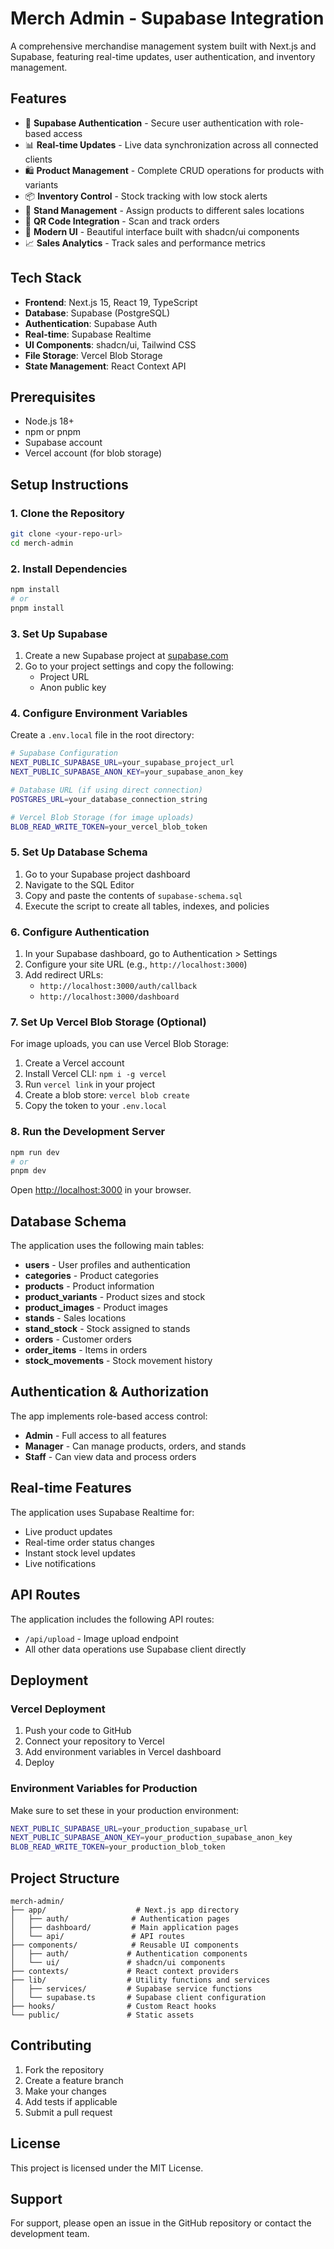 # Merch Admin - Supabase Integration

A comprehensive merchandise management system built with Next.js and Supabase, featuring real-time updates, user authentication, and inventory management.

## Features

- 🔐 **Supabase Authentication** - Secure user authentication with role-based access
- 📊 **Real-time Updates** - Live data synchronization across all connected clients
- 🛍️ **Product Management** - Complete CRUD operations for products with variants
- 📦 **Inventory Control** - Stock tracking with low stock alerts
- 🏪 **Stand Management** - Assign products to different sales locations
- 📱 **QR Code Integration** - Scan and track orders
- 🎨 **Modern UI** - Beautiful interface built with shadcn/ui components
- 📈 **Sales Analytics** - Track sales and performance metrics

## Tech Stack

- **Frontend**: Next.js 15, React 19, TypeScript
- **Database**: Supabase (PostgreSQL)
- **Authentication**: Supabase Auth
- **Real-time**: Supabase Realtime
- **UI Components**: shadcn/ui, Tailwind CSS
- **File Storage**: Vercel Blob Storage
- **State Management**: React Context API

## Prerequisites

- Node.js 18+ 
- npm or pnpm
- Supabase account
- Vercel account (for blob storage)

## Setup Instructions

### 1. Clone the Repository

```bash
git clone <your-repo-url>
cd merch-admin
```

### 2. Install Dependencies

```bash
npm install
# or
pnpm install
```

### 3. Set Up Supabase

1. Create a new Supabase project at [supabase.com](https://supabase.com)
2. Go to your project settings and copy the following:
   - Project URL
   - Anon public key

### 4. Configure Environment Variables

Create a `.env.local` file in the root directory:

```bash
# Supabase Configuration
NEXT_PUBLIC_SUPABASE_URL=your_supabase_project_url
NEXT_PUBLIC_SUPABASE_ANON_KEY=your_supabase_anon_key

# Database URL (if using direct connection)
POSTGRES_URL=your_database_connection_string

# Vercel Blob Storage (for image uploads)
BLOB_READ_WRITE_TOKEN=your_vercel_blob_token
```

### 5. Set Up Database Schema

1. Go to your Supabase project dashboard
2. Navigate to the SQL Editor
3. Copy and paste the contents of `supabase-schema.sql`
4. Execute the script to create all tables, indexes, and policies

### 6. Configure Authentication

1. In your Supabase dashboard, go to Authentication > Settings
2. Configure your site URL (e.g., `http://localhost:3000`)
3. Add redirect URLs:
   - `http://localhost:3000/auth/callback`
   - `http://localhost:3000/dashboard`

### 7. Set Up Vercel Blob Storage (Optional)

For image uploads, you can use Vercel Blob Storage:

1. Create a Vercel account
2. Install Vercel CLI: `npm i -g vercel`
3. Run `vercel link` in your project
4. Create a blob store: `vercel blob create`
5. Copy the token to your `.env.local`

### 8. Run the Development Server

```bash
npm run dev
# or
pnpm dev
```

Open [http://localhost:3000](http://localhost:3000) in your browser.

## Database Schema

The application uses the following main tables:

- **users** - User profiles and authentication
- **categories** - Product categories
- **products** - Product information
- **product_variants** - Product sizes and stock
- **product_images** - Product images
- **stands** - Sales locations
- **stand_stock** - Stock assigned to stands
- **orders** - Customer orders
- **order_items** - Items in orders
- **stock_movements** - Stock movement history

## Authentication & Authorization

The app implements role-based access control:

- **Admin** - Full access to all features
- **Manager** - Can manage products, orders, and stands
- **Staff** - Can view data and process orders

## Real-time Features

The application uses Supabase Realtime for:

- Live product updates
- Real-time order status changes
- Instant stock level updates
- Live notifications

## API Routes

The application includes the following API routes:

- `/api/upload` - Image upload endpoint
- All other data operations use Supabase client directly

## Deployment

### Vercel Deployment

1. Push your code to GitHub
2. Connect your repository to Vercel
3. Add environment variables in Vercel dashboard
4. Deploy

### Environment Variables for Production

Make sure to set these in your production environment:

```bash
NEXT_PUBLIC_SUPABASE_URL=your_production_supabase_url
NEXT_PUBLIC_SUPABASE_ANON_KEY=your_production_supabase_anon_key
BLOB_READ_WRITE_TOKEN=your_production_blob_token
```

## Project Structure

```
merch-admin/
├── app/                    # Next.js app directory
│   ├── auth/              # Authentication pages
│   ├── dashboard/         # Main application pages
│   └── api/               # API routes
├── components/            # Reusable UI components
│   ├── auth/             # Authentication components
│   └── ui/               # shadcn/ui components
├── contexts/             # React context providers
├── lib/                  # Utility functions and services
│   ├── services/         # Supabase service functions
│   └── supabase.ts       # Supabase client configuration
├── hooks/                # Custom React hooks
└── public/               # Static assets
```

## Contributing

1. Fork the repository
2. Create a feature branch
3. Make your changes
4. Add tests if applicable
5. Submit a pull request

## License

This project is licensed under the MIT License.

## Support

For support, please open an issue in the GitHub repository or contact the development team.
